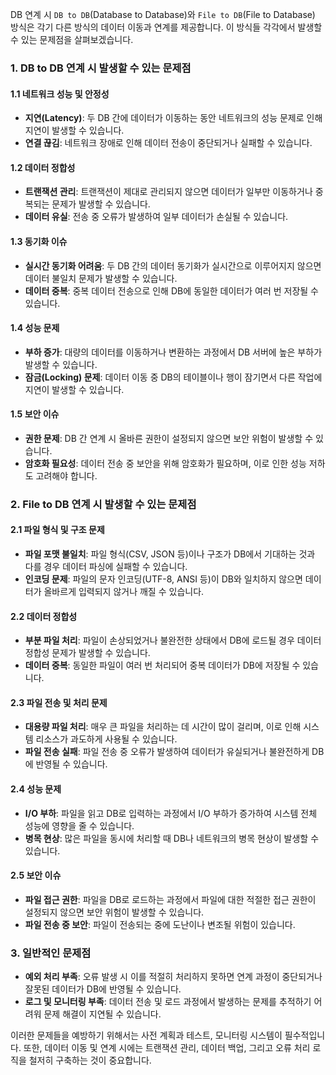 DB 연계 시 `DB to DB`(Database to Database)와 `File to DB`(File to Database) 방식은 각기 다른 방식의 데이터 이동과 연계를 제공합니다. 이 방식들 각각에서 발생할 수 있는 문제점을 살펴보겠습니다.

### 1. **DB to DB 연계 시 발생할 수 있는 문제점**

#### 1.1 **네트워크 성능 및 안정성**
- **지연(Latency)**: 두 DB 간에 데이터가 이동하는 동안 네트워크의 성능 문제로 인해 지연이 발생할 수 있습니다.
- **연결 끊김**: 네트워크 장애로 인해 데이터 전송이 중단되거나 실패할 수 있습니다.

#### 1.2 **데이터 정합성**
- **트랜잭션 관리**: 트랜잭션이 제대로 관리되지 않으면 데이터가 일부만 이동하거나 중복되는 문제가 발생할 수 있습니다.
- **데이터 유실**: 전송 중 오류가 발생하여 일부 데이터가 손실될 수 있습니다.

#### 1.3 **동기화 이슈**
- **실시간 동기화 어려움**: 두 DB 간의 데이터 동기화가 실시간으로 이루어지지 않으면 데이터 불일치 문제가 발생할 수 있습니다.
- **데이터 중복**: 중복 데이터 전송으로 인해 DB에 동일한 데이터가 여러 번 저장될 수 있습니다.

#### 1.4 **성능 문제**
- **부하 증가**: 대량의 데이터를 이동하거나 변환하는 과정에서 DB 서버에 높은 부하가 발생할 수 있습니다.
- **잠금(Locking) 문제**: 데이터 이동 중 DB의 테이블이나 행이 잠기면서 다른 작업에 지연이 발생할 수 있습니다.

#### 1.5 **보안 이슈**
- **권한 문제**: DB 간 연계 시 올바른 권한이 설정되지 않으면 보안 위험이 발생할 수 있습니다.
- **암호화 필요성**: 데이터 전송 중 보안을 위해 암호화가 필요하며, 이로 인한 성능 저하도 고려해야 합니다.

### 2. **File to DB 연계 시 발생할 수 있는 문제점**

#### 2.1 **파일 형식 및 구조 문제**
- **파일 포맷 불일치**: 파일 형식(CSV, JSON 등)이나 구조가 DB에서 기대하는 것과 다를 경우 데이터 파싱에 실패할 수 있습니다.
- **인코딩 문제**: 파일의 문자 인코딩(UTF-8, ANSI 등)이 DB와 일치하지 않으면 데이터가 올바르게 입력되지 않거나 깨질 수 있습니다.

#### 2.2 **데이터 정합성**
- **부분 파일 처리**: 파일이 손상되었거나 불완전한 상태에서 DB에 로드될 경우 데이터 정합성 문제가 발생할 수 있습니다.
- **데이터 중복**: 동일한 파일이 여러 번 처리되어 중복 데이터가 DB에 저장될 수 있습니다.

#### 2.3 **파일 전송 및 처리 문제**
- **대용량 파일 처리**: 매우 큰 파일을 처리하는 데 시간이 많이 걸리며, 이로 인해 시스템 리소스가 과도하게 사용될 수 있습니다.
- **파일 전송 실패**: 파일 전송 중 오류가 발생하여 데이터가 유실되거나 불완전하게 DB에 반영될 수 있습니다.

#### 2.4 **성능 문제**
- **I/O 부하**: 파일을 읽고 DB로 입력하는 과정에서 I/O 부하가 증가하여 시스템 전체 성능에 영향을 줄 수 있습니다.
- **병목 현상**: 많은 파일을 동시에 처리할 때 DB나 네트워크의 병목 현상이 발생할 수 있습니다.

#### 2.5 **보안 이슈**
- **파일 접근 권한**: 파일을 DB로 로드하는 과정에서 파일에 대한 적절한 접근 권한이 설정되지 않으면 보안 위험이 발생할 수 있습니다.
- **파일 전송 중 보안**: 파일이 전송되는 중에 도난이나 변조될 위험이 있습니다.

### 3. **일반적인 문제점**

- **예외 처리 부족**: 오류 발생 시 이를 적절히 처리하지 못하면 연계 과정이 중단되거나 잘못된 데이터가 DB에 반영될 수 있습니다.
- **로그 및 모니터링 부족**: 데이터 전송 및 로드 과정에서 발생하는 문제를 추적하기 어려워 문제 해결이 지연될 수 있습니다.

이러한 문제들을 예방하기 위해서는 사전 계획과 테스트, 모니터링 시스템이 필수적입니다. 또한, 데이터 이동 및 연계 시에는 트랜잭션 관리, 데이터 백업, 그리고 오류 처리 로직을 철저히 구축하는 것이 중요합니다.
